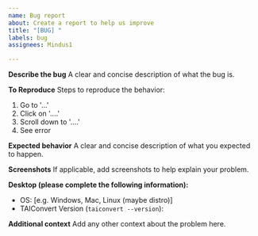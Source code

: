```yaml
---
name: Bug report
about: Create a report to help us improve
title: "[BUG] "
labels: bug
assignees: Mindus1

---
```


**Describe the bug**
A clear and concise description of what the bug is.

**To Reproduce**
Steps to reproduce the behavior:
1. Go to '...'
2. Click on '....'
3. Scroll down to '....'
4. See error

**Expected behavior**
A clear and concise description of what you expected to happen.

**Screenshots**
If applicable, add screenshots to help explain your problem.

**Desktop (please complete the following information):**
 - OS: [e.g. Windows, Mac, Linux (maybe distro)]
 - TAIConvert Version (`taiconvert --version`):

**Additional context**
Add any other context about the problem here.
